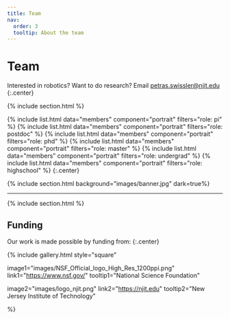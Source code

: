 ```yaml
---
title: Team
nav:
  order: 3
  tooltip: About the team
---
```


# <i class="fas fa-users"></i>Team

Interested in robotics? Want to do research? Email petras.swissler@njit.edu
{:.center}

{% include section.html %}

{%
  include list.html
  data="members"
  component="portrait"
  filters="role: pi"
%}
{%
  include list.html
  data="members"
  component="portrait"
  filters="role: postdoc"
%}
{%
  include list.html
  data="members"
  component="portrait"
  filters="role: phd"
%}
{%
  include list.html
  data="members"
  component="portrait"
  filters="role: master"
%}
{%
  include list.html
  data="members"
  component="portrait"
  filters="role: undergrad"
%}
{%
  include list.html
  data="members"
  component="portrait"
  filters="role: highschool"
%}
{:.center}

{% include section.html background="images/banner.jpg" dark=true%}

---
<!---
{% include section.html %}

## Open Positions

### Student Researcher

I am always open to giving students the opportunity to engage with robotics research. If you are an undergraduate or Master's student interested in robotics feel free to reach out.

- Willingness to learn new disciplines a must
- Experience with mechatronic systems a plus
- Experience programming a plus
--->

<!---
#### PhD Student, Mechanical Engineering

We are looking for a new PhD student who is interested in developing novel robot hardware to explore new challenges.

- Willingness to learn new disciplines a must
- Experience with mechatronic systems a plus
- Experience programming a plus
- Fully-funded position

{% include link.html type="external" link="https://www.njit.edu/admissions/how-apply-graduate-admissions" text="Apply Now" icon="" style="button" %}
{:.center}
--->

{% include section.html %}

## Funding

Our work is made possible by funding from:
{:.center}

{%
  include gallery.html
  style="square"

  image1="images/NSF_Official_logo_High_Res_1200ppi.png"
  link1="https://www.nsf.gov/"
  tooltip1="National Science Foundation"

  image2="images/logo_njit.png"
  link2="https://njit.edu"
  tooltip2="New Jersey Institute of Technology"
  
%}
